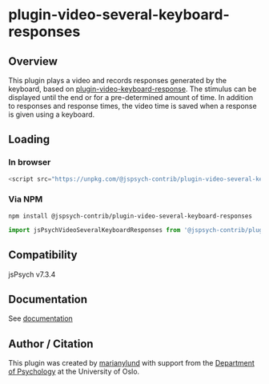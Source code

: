 # plugin-video-several-keyboard-responses

## Overview

This plugin plays a video and records responses generated by the keyboard, based on [plugin-video-keyboard-response](https://www.jspsych.org/latest/plugins/video-keyboard-response). The stimulus can be displayed until the end or for a pre-determined amount of time. In addition to responses and response times, the video time is saved when a response is given using a keyboard.

## Loading

### In browser

```js
<script src="https://unpkg.com/@jspsych-contrib/plugin-video-several-keyboard-responses@2.0.0"></script>
```

### Via NPM

```
npm install @jspsych-contrib/plugin-video-several-keyboard-responses
```

```js
import jsPsychVideoSeveralKeyboardResponses from '@jspsych-contrib/plugin-video-several-keyboard-responses';
```

## Compatibility

jsPsych v7.3.4

## Documentation

See [documentation](docs/jspsych-video-several-keyboard-responses.md)

## Author / Citation

This plugin was created by [marianylund](https://github.com/marianylund) with support from the [Department of Psychology](https://www.sv.uio.no/psi/english/index.html) at the University of Oslo.

